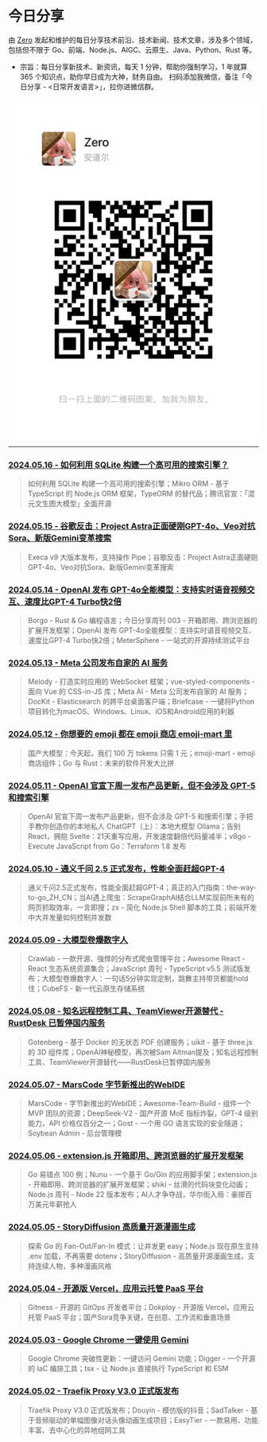 # 今日分享 

由 [Zero](https://github.com/whatwewant) 发起和维护的每日分享技术前沿、技术新闻、技术文章，涉及多个领域，包括但不限于 Go、前端、Node.js、AIGC、云原生、Java、Python、Rust 等。

* 宗旨：每日分享新技术、新资讯，每天 1 分钟，帮助你强制学习，1 年就算 365 个知识点，助你早日成为大神，财务自由。
扫码添加我微信，备注「今日分享 - <日常开发语言>」，拉你进微信群。

![](./images/WeChat-QRCode.png)

--------

### [2024.05.16 - 如何利用 SQLite 构建一个高可用的搜索引擎？](./2024.05.16.md)

> 如何利用 SQLite 构建一个高可用的搜索引擎；Mikro ORM - 基于 TypeScript 的 Node.js ORM 框架，TypeORM 的替代品；腾讯官宣：「混元文生图大模型」全面开源

### [2024.05.15 - 谷歌反击：Project Astra正面硬刚GPT-4o、Veo对抗Sora、新版Gemini变革搜索](./2024.05.15.md)

> Execa v9 大版本发布，支持操作 Pipe；谷歌反击：Project Astra正面硬刚GPT-4o、Veo对抗Sora、新版Gemini变革搜索


### [2024.05.14 - OpenAI 发布 GPT-4o全能模型：支持实时语音视频交互、速度比GPT-4 Turbo快2倍](./2024.05.14.md)

> Borgo - Rust & Go 编程语言；今日分享周刊 003 - 开箱即用、跨浏览器的扩展开发框架；OpenAI 发布 GPT-4o全能模型：支持实时语音视频交互、速度比GPT-4 Turbo快2倍；MeterSphere - 一站式的开源持续测试平台

### [2024.05.13 - Meta 公司发布自家的 AI 服务](./2024.05.13.md)

> Melody - 打造实时应用的 WebSocket 框架；vue-styled-components - 面向 Vue 的 CSS-in-JS 库；Meta AI - Meta 公司发布自家的 AI 服务；DocKit - Elasticsearch 的跨平台桌面客户端；Briefcase - 一键将Python项目转化为macOS、Windows、Linux、iOS和Android应用的利器

### [2024.05.12 - 你想要的 emoji 都在 emoji 商店 emoji-mart 里](./2024.05.12.md)

> 国产大模型：今天起，我们 100 万 tokens 只需 1 元；emoji-mart - emoji 商店组件；Go 与 Rust：未来的软件开发大比拼

### [2024.05.11 - OpenAI 官宣下周一发布产品更新，但不会涉及 GPT-5 和搜索引擎](./2024.05.11.md)

> OpenAI 官宣下周一发布产品更新，但不会涉及 GPT-5 和搜索引擎；手把手教你创造你的本地私人 ChatGPT（上）：本地大模型 Ollama；告别 React，拥抱 Svelte：21天重写应用，开发速度翻倍代码量减半；v8go - Execute JavaScript from Go：Terraform 1.8 发布

### [2024.05.10 - 通义千问 2.5 正式发布，性能全面赶超GPT-4](./2024.05.10.md)

> 通义千问2.5正式发布，性能全面赶超GPT-4；真正的入门指南：the-way-to-go_ZH_CN；当AI遇上爬虫：ScrapeGraphAI结合LLM实现前所未有的网页抓取效率，一言即搜；zx - 简化 Node.js Shell 脚本的工具；前端开发中大并发量如何控制并发数

### [2024.05.09 - 大模型卷爆数字人](./2024.05.09.md)

> Crawlab - 一款开源、强悍的分布式爬虫管理平台；Awesome React - React 生态系统资源集合；JavaScript 周刊 - TypeScript v5.5 测试版发布；大模型卷爆数字人：一句话5分钟实现定制，跳舞主持带货都能hold住；CubeFS - 新一代云原生存储系统

### [2024.05.08 - 知名远程控制工具、TeamViewer开源替代 - RustDesk 已暂停国内服务](./2024.05.08.md)

> Gotenberg - 基于 Docker 的无状态 PDF 创建服务；uikit - 基于 three.js 的 3D 组件库；OpenAI神秘模型，再次被Sam Altman提及；知名远程控制工具、TeamViewer开源替代——RustDesk已暂停国内服务


### [2024.05.07 - MarsCode 字节新推出的WebIDE](./2024.05.07.md)

> MarsCode - 字节新推出的WebIDE；Awesome-Team-Build - 组件一个 MVP 团队的资源；DeepSeek-V2 - 国产开源 MoE 指标炸裂，GPT-4 级别能力，API 价格仅百分之一；Gost - 一个用 GO 语言实现的安全隧道；Soybean Admin - 后台管理模

### [2024.05.06 - extension.js 开箱即用、跨浏览器的扩展开发框架](./2024.05.06.md)

> Go 易错点 100 例；Nunu - 一个基于 Go/Gin 的应用脚手架；extension.js - 开箱即用、跨浏览器的扩展开发框架；shiki - 丝滑的代码块变化动画；Node.js 周刊 - Node 22 版本发布；AI人才争夺战，华尔街入局：豪掷百万美元年薪抢人

### [2024.05.05 - StoryDiffusion 高质量开源漫画生成](./2024.05.05.md)

> 探索 Go 的 Fan-Out/Fan-In 模式：让并发更 easy；Node.js 现在原生支持 .env 加载，不再需要 dotenv；StoryDiffusion - 高质量开源漫画生成，支持连续人物，多种漫画风格

### [2024.05.04 - 开源版 Vercel，应用云托管 PaaS 平台](./2024.05.04.md)

> Gitness - 开源的 GitOps 开发者平台；Dokploy - 开源版 Vercel，应用云托管 PaaS 平台；国产Sora竞争关键，在创意、工作流和垂直场景

### [2024.05.03 - Google Chrome 一键使用 Gemini](./2024.05.03.md)

> Google Chrome 突破性更新：一键访问 Gemini 功能；Digger - 一个开源的 IaC 编排工具；tsx - 让 Node.js 直接执行 TypeScript 和 ESM

### [2024.05.02 - Traefik Proxy V3.0 正式版发布](./2024.05.02.md)

> Traefik Proxy V3.0 正式版发布；Douyin - 模仿版的抖音；SadTalker - 基于音频驱动的单幅图像对话头像动画生成项目；EasyTier - 一款易用、功能丰富、去中心化的异地组网工具
